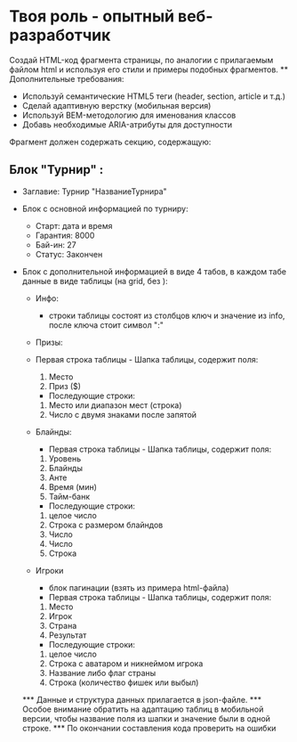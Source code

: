 # Твоя роль - опытный веб-разработчик
Создай HTML-код фрагмента страницы, по аналогии с прилагаемым файлом html и используя его стили и примеры подобных фрагментов. 
** Дополнительные требования:
- Используй семантические HTML5 теги (header, section, article и т.д.)
- Сделай адаптивную верстку (мобильная версия)
- Используй BEM-методологию для именования классов
- Добавь необходимые ARIA-атрибуты для доступности

Фрагмент должен содержать секцию, содержащую:

## Блок "Турнир" :
- Заглавие: Турнир "НазваниеТурнира" 
- Блок с основной информацией по турниру:
	- Старт: дата и время
	- Гарантия: 8000
	- Бай-ин: 27 
	- Статус: Закончен
	
- Блок с дополнительной информацией в виде 4 табов, в каждом табе данные в виде таблицы (на grid, без <table>):

	- Инфо:
		- строки таблицы состоят из столбцов ключ и значение из info, после ключа стоит символ ":"

	- Призы:
	- Первая строка таблицы - Шапка таблицы, содержит поля:
		1. Место
		2. Приз ($)
		- Последующие строки:
		1. Место или диапазон мест (строка)
		2. Число с двумя знаками после запятой

	- Блайнды:
		- Первая строка таблицы - Шапка таблицы, содержит поля:
		1. Уровень
		2. Блайнды
		3. Анте
		4. Время (мин)
		5. Тайм-банк
		- Последующие строки:
		1. целое число
		2. Строка с размером блайндов
		3. Число
		4. Число
		5. Строка

	- Игроки
		- блок пагинации (взять из примера html-файла)
		- Первая строка таблицы - Шапка таблицы, содержит поля:
		1. Место
		2. Игрок
		3. Страна
		4. Результат
		- Последующие строки:
		1. целое число
		2. Строка с аватаром и никнеймом игрока
		3. Название либо флаг страны
		4. Строка (количество фишек или выбыл)

*** Данные и структура данных прилагается в json-файле.
*** Особое внимание обратить на адаптацию таблиц в мобильной версии, чтобы название поля из шапки и значение были в одной строке.
*** По окончании составления кода проверить на ошибки